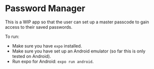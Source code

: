 # Password Manager

This is a WIP app so that the user can set up a master passcode to gain access to
their saved passwords.

To run:

* Make sure you have `expo` installed.
* Make sure you have set up an Android emulator (so far this is only tested on Android).
* Run expo for Android: `expo run android`.